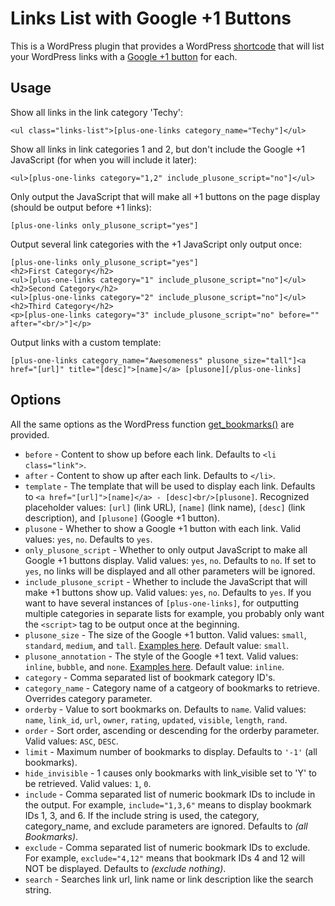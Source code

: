 Links List with Google +1 Buttons
===
This is a WordPress plugin that provides a WordPress [shortcode](http://codex.wordpress.org/Shortcode) that will list your WordPress links with a [Google +1 button](http://www.google.com/+1/button/) for each.

Usage
--
Show all links in the link category 'Techy':

    <ul class="links-list">[plus-one-links category_name="Techy"]</ul>

Show all links in link categories 1 and 2, but don't include the Google +1 JavaScript (for when you will include it later):

    <ul>[plus-one-links category="1,2" include_plusone_script="no"]</ul>

Only output the JavaScript that will make all +1 buttons on the page display (should be output before +1 links):

    [plus-one-links only_plusone_script="yes"]

Output several link categories with the +1 JavaScript only output once:

    [plus-one-links only_plusone_script="yes"]
    <h2>First Category</h2>
    <ul>[plus-one-links category="1" include_plusone_script="no"]</ul>
    <h2>Second Category</h2>
    <ul>[plus-one-links category="2" include_plusone_script="no"]</ul>
    <h2>Third Category</h2>
    <p>[plus-one-links category="3" include_plusone_script="no" before="" after="<br/>"]</p>

Output links with a custom template:

    [plus-one-links category_name="Awesomeness" plusone_size="tall"]<a href="[url]" title="[desc]">[name]</a> [plusone][/plus-one-links]

Options
--
All the same options as the WordPress function [get_bookmarks()](http://codex.wordpress.org/Function_Reference/get_bookmarks) are provided.
- `before` - Content to show up before each link.  Defaults to `<li class="link">`.
- `after` - Content to show up after each link.  Defaults to `</li>`.
- `template` - The template that will be used to display each link.  Defaults to `<a href="[url]">[name]</a> - [desc]<br/>[plusone]`.  Recognized placeholder values:  `[url]` (link URL), `[name]` (link name), `[desc]` (link description), and `[plusone]` (Google +1 button).
- `plusone` - Whether to show a Google +1 button with each link.  Valid values:  `yes`, `no`.  Defaults to `yes`.
- `only_plusone_script` - Whether to only output JavaScript to make all Google +1 buttons display.  Valid values:  `yes`, `no`.  Defaults to `no`.  If set to `yes`, no links will be displayed and all other parameters will be ignored.
- `include_plusone_script` - Whether to include the JavaScript that will make +1 buttons show up.  Valid values:  `yes`, `no`.  Defaults to `yes`.  If you want to have several instances of `[plus-one-links]`, for outputting multiple categories in separate lists for example, you probably only want the `<script>` tag to be output once at the beginning.
- `plusone_size` - The size of the Google +1 button.  Valid values:  `small`, `standard`, `medium`, and `tall`.  [Examples here](http://www.google.com/webmasters/+1/button/).  Default value:  `small`.
- `plusone_annotation` - The style of the Google +1 text.  Valid values:  `inline`, `bubble`, and `none`.  [Examples here](http://www.google.com/webmasters/+1/button/).  Default value:  `inline`.
- `category` - Comma separated list of bookmark category ID's.
- `category_name` - Category name of a catgeory of bookmarks to retrieve. Overrides category parameter.
- `orderby` - Value to sort bookmarks on. Defaults to `name`.  Valid values:  `name`, `link_id`, `url`, `owner`, `rating`, `updated`, `visible`, `length`, `rand`.
- `order` - Sort order, ascending or descending for the orderby parameter.  Valid values:  `ASC`, `DESC`.
- `limit` - Maximum number of bookmarks to display. Defaults to `'-1'` (all bookmarks).
- `hide_invisible` - 1 causes only bookmarks with link_visible set to 'Y' to be retrieved.  Valid values:  `1`, `0`.
- `include` - Comma separated list of numeric bookmark IDs to include in the output. For example, `include="1,3,6"` means to display bookmark IDs 1, 3, and 6. If the include string is used, the category, category_name, and exclude parameters are ignored. Defaults to *(all Bookmarks)*.
- `exclude` - Comma separated list of numeric bookmark IDs to exclude. For example, `exclude="4,12"` means that bookmark IDs 4 and 12 will NOT be displayed. Defaults to *(exclude nothing)*.
- `search` - Searches link url, link name or link description like the search string.
